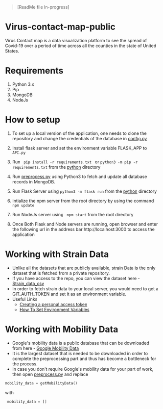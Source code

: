 > [ReadMe file In-progress]
# Virus-contact-map-public
Virus Contact map is a data visualization platform to see the spread of Covid-19 over a period of time across all the counties in the state of United States. 


# Requirements
1. Python 3.x
2. Pip
3. MongoDB
4. NodeJs


# How to setup 

1. To set up a local version of the application, one needs to clone the repository and change the credentials of the database in [config.py](./python/config.py)

2. Install flask server and set the environment variable FLASK_APP to `API.py`

3. Run <code> pip install -r requirements.txt </code> or <code>python3 -m pip -r 
requirements.txt</code> from the [python](./python) directory

4. Run [preprocess.py](./python/preprocess.py) using Python3 to fetch and update all database records in MongoDB.

5. Run Flask Server using <code>python3 -m flask run</code> from the [python](./python) directory

6. Intialize the npm server from the root directory by using the command <code> npm update </code>

7. Run NodeJs server using <code> npm start</code> from the root directory

8. Once Both Flask and Node servers are running, open browser and enter the following url in the address bar http://localhost:3000 to access the application


# Working with Strain Data

* Unlike all the datasets that are publicly available, strain Data is the only dataset that is fetched from a private repository. 
* If you have access to the repo, you can view the dataset here - [Strain_data_csv](https://github.com/gagnonlab/ncov-data/blob/master/gagnon_data.csv)
* In order to fetch strain data to your local server, you would need to get a GIT_AUTH_TOKEN and set it as an environment variable.
* Useful Links 
    - [Creating a personal access token](https://docs.github.com/en/github/authenticating-to-github/creating-a-personal-access-token)
    - [How To Set Environment Variables](https://www.twilio.com/blog/2017/01/how-to-set-environment-variables.html)


# Working with Mobility Data

* Google's mobility data is a public database that can be downloaded from here - [Google Mobility Data](https://www.gstatic.com/covid19/mobility/Global_Mobility_Report.csv)
* It is the largest dataset that is needed to be downloaded in order to complete the preprocessing part and thus has become a bottleneck for the process. 
* In case you don't require Google's mobility data for your part of work, then open [preprocess.py](./python/preprocess.py) and replace 
``` python
mobility_data = getMobilityData()
```
with
``` python
 mobility_data = [] 
```

